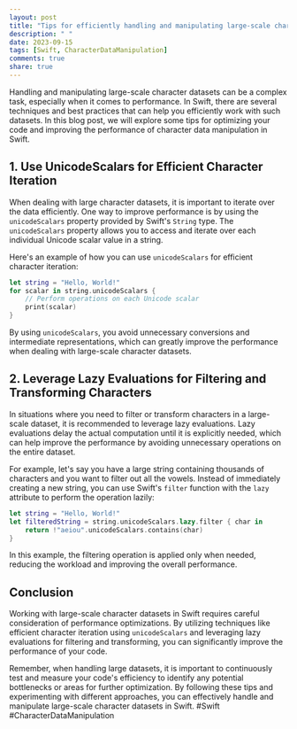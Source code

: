 ```yaml
---
layout: post
title: "Tips for efficiently handling and manipulating large-scale character datasets in Swift"
description: " "
date: 2023-09-15
tags: [Swift, CharacterDataManipulation]
comments: true
share: true
---
```


Handling and manipulating large-scale character datasets can be a complex task, especially when it comes to performance. In Swift, there are several techniques and best practices that can help you efficiently work with such datasets. In this blog post, we will explore some tips for optimizing your code and improving the performance of character data manipulation in Swift.

## 1. Use UnicodeScalars for Efficient Character Iteration

When dealing with large character datasets, it is important to iterate over the data efficiently. One way to improve performance is by using the `unicodeScalars` property provided by Swift's `String` type. The `unicodeScalars` property allows you to access and iterate over each individual Unicode scalar value in a string.

Here's an example of how you can use `unicodeScalars` for efficient character iteration:

```swift
let string = "Hello, World!"
for scalar in string.unicodeScalars {
    // Perform operations on each Unicode scalar
    print(scalar)
}
```

By using `unicodeScalars`, you avoid unnecessary conversions and intermediate representations, which can greatly improve the performance when dealing with large-scale character datasets.

## 2. Leverage Lazy Evaluations for Filtering and Transforming Characters

In situations where you need to filter or transform characters in a large-scale dataset, it is recommended to leverage lazy evaluations. Lazy evaluations delay the actual computation until it is explicitly needed, which can help improve the performance by avoiding unnecessary operations on the entire dataset.

For example, let's say you have a large string containing thousands of characters and you want to filter out all the vowels. Instead of immediately creating a new string, you can use Swift's `filter` function with the `lazy` attribute to perform the operation lazily:

```swift
let string = "Hello, World!"
let filteredString = string.unicodeScalars.lazy.filter { char in
    return !"aeiou".unicodeScalars.contains(char)
}
```

In this example, the filtering operation is applied only when needed, reducing the workload and improving the overall performance.

## Conclusion

Working with large-scale character datasets in Swift requires careful consideration of performance optimizations. By utilizing techniques like efficient character iteration using `unicodeScalars` and leveraging lazy evaluations for filtering and transforming, you can significantly improve the performance of your code.

Remember, when handling large datasets, it is important to continuously test and measure your code's efficiency to identify any potential bottlenecks or areas for further optimization. By following these tips and experimenting with different approaches, you can effectively handle and manipulate large-scale character datasets in Swift. #Swift #CharacterDataManipulation